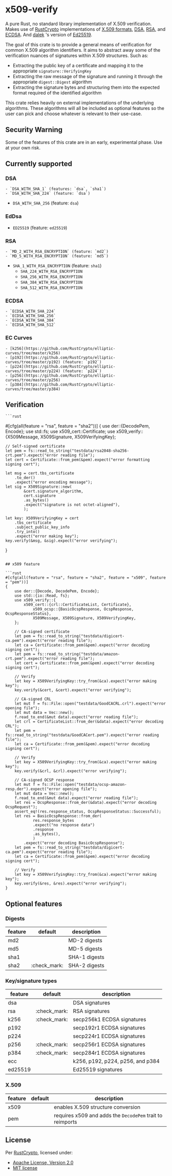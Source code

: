 x509-verify
===========

A pure Rust, no standard library implementation of X.509 verification. Makes use of
[RustCrypto](https://github.com/RustCrypto) implementations of
[X.509 formats](https://github.com/RustCrypto/formats),
[DSA](https://github.com/RustCrypto/signatures/tree/master/dsa),
[RSA](https://github.com/RustCrypto/RSA), and
[ECDSA](https://github.com/RustCrypto/signatures/tree/master/ecdsa). And
[dalek](https://github.com/dalek-cryptography) 's version of
[Ed25519](https://github.com/dalek-cryptography/curve25519-dalek).

The goal of this crate is to provide a general means of verification for common X.509 algorithm identifiers.
It aims to abstract away some of the verification nuances of signatures within X.509 structures. Such as:

- Extracting the public key of a certificate and mapping it to the appropriate `signature::VerifyingKey`
- Extracting the raw message of the signature and running it through the appropriate `digest::Digest` algorithm
- Extracting the signature bytes and structuring them into the expected format required of the identified algorithm

This crate relies heavily on external implementations of the underlying algorithms. These algorithms will all be
included as optional features so the user can pick and choose whatever is relevant to their use-case.

## Security Warning

Some of the features of this crate are in an early, experimental phase. Use at your own risk.

## Currently supported

### DSA

    - `DSA_WITH_SHA_1` (features: `dsa`, `sha1`)
    - `DSA_WITH_SHA_224` (feature: `dsa`)
- `DSA_WITH_SHA_256` (feature: `dsa`)

### EdDsa

- `ED25519` (feature: `ed25519`)

### RSA

    - `MD_2_WITH_RSA_ENCRYPTION` (feature: `md2`)
    - `MD_5_WITH_RSA_ENCRYPTION` (feature: `md5`)
- `SHA_1_WITH_RSA_ENCRYPTION` (feature: `sha1`)
    - `SHA_224_WITH_RSA_ENCRYPTION`
    - `SHA_256_WITH_RSA_ENCRYPTION`
    - `SHA_384_WITH_RSA_ENCRYPTION`
    - `SHA_512_WITH_RSA_ENCRYPTION`

### ECDSA

    - `ECDSA_WITH_SHA_224`
    - `ECDSA_WITH_SHA_256`
    - `ECDSA_WITH_SHA_384`
    - `ECDSA_WITH_SHA_512`

### EC Curves

    - [k256](https://github.com/RustCrypto/elliptic-curves/tree/master/k256)
    - [p192](https://github.com/RustCrypto/elliptic-curves/tree/master/p192) (feature: `p192`)
    - [p224](https://github.com/RustCrypto/elliptic-curves/tree/master/p224) (feature: `p224`)
    - [p256](https://github.com/RustCrypto/elliptic-curves/tree/master/p256)
    - [p384](https://github.com/RustCrypto/elliptic-curves/tree/master/p384)

## Verification

    ```rust
#[cfg(all(feature = "rsa", feature = "sha2"))]
{
    use der::{DecodePem, Encode};
    use std::fs;
    use x509_cert::Certificate;
    use x509_verify::{X509Message, X509Signature, X509VerifyingKey};

    // Self-signed certificate
    let pem = fs::read_to_string("testdata/rsa2048-sha256-crt.pem").expect("error reading file");
    let cert = Certificate::from_pem(&pem).expect("error formatting signing cert");

    let msg = cert.tbs_certificate
        .to_der()
        .expect("error encoding message");
    let sig = X509Signature::new(
            &cert.signature_algorithm,
            cert.signature
            .as_bytes()
            .expect("signature is not octet-aligned"),
            );

    let key: X509VerifyingKey = cert
        .tbs_certificate
        .subject_public_key_info
        .try_into()
        .expect("error making key");
    key.verify(&msg, &sig).expect("error verifying");
}
```

## x509 feature

```rust
#[cfg(all(feature = "rsa", feature = "sha2", feature = "x509", feature = "pem"))]
{
    use der::{Decode, DecodePem, Encode};
    use std::{io::Read, fs};
    use x509_verify::{
        x509_cert::{crl::CertificateList, Certificate},
            x509_ocsp::{BasicOcspResponse, OcspResponse, OcspResponseStatus},
            X509Message, X509Signature, X509VerifyingKey,
    };

    // CA-signed certificate
    let pem = fs::read_to_string("testdata/digicert-ca.pem").expect("error reading file");
    let ca = Certificate::from_pem(&pem).expect("error decoding signing cert");
    let pem = fs::read_to_string("testdata/amazon-crt.pem").expect("error reading file");
    let cert = Certificate::from_pem(&pem).expect("error decoding signing cert");

    // Verify
    let key = X509VerifyingKey::try_from(&ca).expect("error making key");
    key.verify(&cert, &cert).expect("error verifying");

    // CA-signed CRL
    let mut f = fs::File::open("testdata/GoodCACRL.crl").expect("error opening file");
    let mut data = Vec::new();
    f.read_to_end(&mut data).expect("error reading file");
    let crl = CertificateList::from_der(&data).expect("error decoding CRL");
    let pem = fs::read_to_string("testdata/GoodCACert.pem").expect("error reading file");
    let ca = Certificate::from_pem(&pem).expect("error decoding signing cert");

    // Verify
    let key = X509VerifyingKey::try_from(&ca).expect("error making key");
    key.verify(&crl, &crl).expect("error verifying");

    // CA-signed OCSP response
    let mut f = fs::File::open("testdata/ocsp-amazon-resp.der").expect("error opening file");
    let mut data = Vec::new();
    f.read_to_end(&mut data).expect("error reading file");
    let res = OcspResponse::from_der(&data).expect("error decoding OcspRequest");
    assert_eq!(res.response_status, OcspResponseStatus::Successful);
    let res = BasicOcspResponse::from_der(
            res.response_bytes
            .expect("no response data")
            .response
            .as_bytes(),
            )
        .expect("error decoding BasicOcspResponse");
    let pem = fs::read_to_string("testdata/digicert-ca.pem").expect("error reading file");
    let ca = Certificate::from_pem(&pem).expect("error decoding signing cert");

    // Verify
    let key = X509VerifyingKey::try_from(&ca).expect("error making key");
    key.verify(&res, &res).expect("error verifying");
}
```

## Optional features

### Digests

| **feature** | **default** | **description** |
|-------------|:-----------:|-----------------|
| md2 | | MD-2 digests |
| md5 | | MD-5 digests |
| sha1 | | SHA-1 digests |
| sha2 | :check_mark: | SHA-2 digests |

### Key/signature types

| **feature** | **default** | **description** |
|-------------|:-----------:|-----------------|
| dsa | | DSA signatures |
| rsa | :check_mark: | RSA signatures |
| k256 | :check_mark: | secp256k1 ECDSA signatures |
| p192 | | secp192r1 ECDSA signatures |
| p224 | | secp224r1 ECDSA signatures |
| p256 | :check_mark: | secp256r1 ECDSA signatures |
| p384 | :check_mark: | secp284r1 ECDSA signatures |
| ecc | | k256, p192, p224, p256, and p384 |
| ed25519 | | Ed25519 signatures |

### X.509

| **feature** | **default** | **description** |
|-------------|:-----------:|-----------------|
| x509 | | enables X.509 structure conversion |
| pem | | requires x509 and adds the `DecodePem` trait to reimports |

## License

Per [RustCrypto](https://github.com/RustCrypto/formats), licensed under:

- [Apache License, Version 2.0](http://www.apache.org/licenses/LICENSE-2.0)
- [MIT license](http://opensource.org/licenses/MIT)

